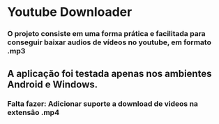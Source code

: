 # Youtube Downloader

### O projeto consiste em uma forma prática e facilitada para conseguir baixar audios de vídeos no youtube, em formato .mp3
## A aplicação foi testada apenas nos ambientes Android e Windows.

### Falta fazer: Adicionar suporte a download de videos na extensão .mp4

